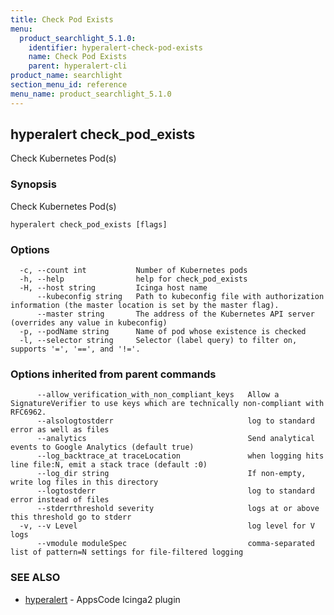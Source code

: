 ```yaml
---
title: Check Pod Exists
menu:
  product_searchlight_5.1.0:
    identifier: hyperalert-check-pod-exists
    name: Check Pod Exists
    parent: hyperalert-cli
product_name: searchlight
section_menu_id: reference
menu_name: product_searchlight_5.1.0
---
```


## hyperalert check_pod_exists

Check Kubernetes Pod(s)

### Synopsis

Check Kubernetes Pod(s)

```
hyperalert check_pod_exists [flags]
```

### Options

```
  -c, --count int           Number of Kubernetes pods
  -h, --help                help for check_pod_exists
  -H, --host string         Icinga host name
      --kubeconfig string   Path to kubeconfig file with authorization information (the master location is set by the master flag).
      --master string       The address of the Kubernetes API server (overrides any value in kubeconfig)
  -p, --podName string      Name of pod whose existence is checked
  -l, --selector string     Selector (label query) to filter on, supports '=', '==', and '!='.
```

### Options inherited from parent commands

```
      --allow_verification_with_non_compliant_keys   Allow a SignatureVerifier to use keys which are technically non-compliant with RFC6962.
      --alsologtostderr                              log to standard error as well as files
      --analytics                                    Send analytical events to Google Analytics (default true)
      --log_backtrace_at traceLocation               when logging hits line file:N, emit a stack trace (default :0)
      --log_dir string                               If non-empty, write log files in this directory
      --logtostderr                                  log to standard error instead of files
      --stderrthreshold severity                     logs at or above this threshold go to stderr
  -v, --v Level                                      log level for V logs
      --vmodule moduleSpec                           comma-separated list of pattern=N settings for file-filtered logging
```

### SEE ALSO

* [hyperalert](/products/searchlight/5.1.0/reference/hyperalert/hyperalert)	 - AppsCode Icinga2 plugin


